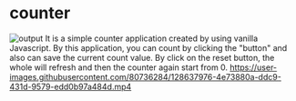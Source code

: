 # counter
![output](https://user-images.githubusercontent.com/80736284/128637971-2376241a-1f0e-4bb0-a20f-388255a357f1.JPG)
It is a simple counter application created by using vanilla Javascript. By this application, you can count by clicking the "button" and also can save the current count value. By click on the reset button, the whole will refresh and then the counter again start from 0.
https://user-images.githubusercontent.com/80736284/128637976-4e73880a-ddc9-431d-9579-edd0b97a484d.mp4

